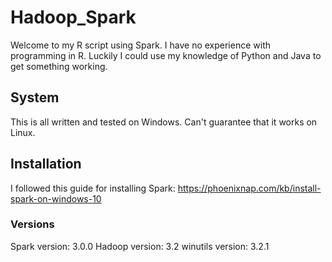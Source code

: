 # Hadoop_Spark

Welcome to my R script using Spark. I have no experience with programming in R. Luckily I could use my knowledge of Python and Java to get something working.

## System
This is all written and tested on Windows. Can't guarantee that it works on Linux.

## Installation
I followed this guide for installing Spark:
https://phoenixnap.com/kb/install-spark-on-windows-10

### Versions
Spark version: 3.0.0
Hadoop version: 3.2
winutils version: 3.2.1
